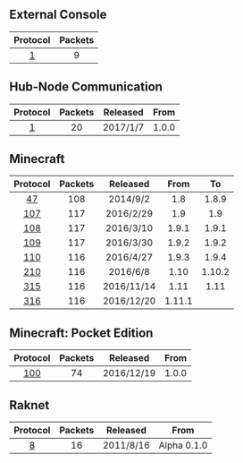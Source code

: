 ## External Console

Protocol | Packets
:---:|:---:
[1](https://github.com/sel-project/sel-utils/tree/master/doc/externalconsole/1.md) | 9

## Hub-Node Communication

Protocol | Packets | Released | From
:---:|:---:|:---:|:---:
[1](https://github.com/sel-project/sel-utils/tree/master/doc/hncom/1.md) | 20 | 2017/1/7 | 1.0.0

## Minecraft

Protocol | Packets | Released | From | To
:---:|:---:|:---:|:---:|:---:
[47](https://github.com/sel-project/sel-utils/tree/master/doc/minecraft/47.md) | 108 | 2014/9/2 | 1.8 | 1.8.9
[107](https://github.com/sel-project/sel-utils/tree/master/doc/minecraft/107.md) | 117 | 2016/2/29 | 1.9 | 1.9
[108](https://github.com/sel-project/sel-utils/tree/master/doc/minecraft/108.md) | 117 | 2016/3/10 | 1.9.1 | 1.9.1
[109](https://github.com/sel-project/sel-utils/tree/master/doc/minecraft/109.md) | 117 | 2016/3/30 | 1.9.2 | 1.9.2
[110](https://github.com/sel-project/sel-utils/tree/master/doc/minecraft/110.md) | 116 | 2016/4/27 | 1.9.3 | 1.9.4
[210](https://github.com/sel-project/sel-utils/tree/master/doc/minecraft/210.md) | 116 | 2016/6/8 | 1.10 | 1.10.2
[315](https://github.com/sel-project/sel-utils/tree/master/doc/minecraft/315.md) | 116 | 2016/11/14 | 1.11 | 1.11
[316](https://github.com/sel-project/sel-utils/tree/master/doc/minecraft/316.md) | 116 | 2016/12/20 | 1.11.1 | 

## Minecraft: Pocket Edition

Protocol | Packets | Released | From
:---:|:---:|:---:|:---:
[100](https://github.com/sel-project/sel-utils/tree/master/doc/pocket/100.md) | 74 | 2016/12/19 | 1.0.0

## Raknet

Protocol | Packets | Released | From
:---:|:---:|:---:|:---:
[8](https://github.com/sel-project/sel-utils/tree/master/doc/raknet/8.md) | 16 | 2011/8/16 | Alpha 0.1.0

